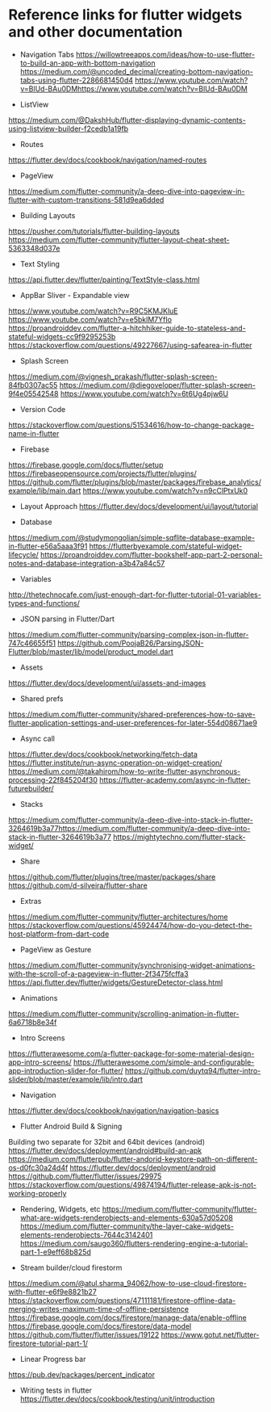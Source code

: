 # Reference links for flutter widgets and other documentation

- Navigation Tabs
https://willowtreeapps.com/ideas/how-to-use-flutter-to-build-an-app-with-bottom-navigation
https://medium.com/@uncoded_decimal/creating-bottom-navigation-tabs-using-flutter-2286681450d4
https://www.youtube.com/watch?v=BlUd-BAu0DMhttps://www.youtube.com/watch?v=BlUd-BAu0DM

- ListView

https://medium.com/@DakshHub/flutter-displaying-dynamic-contents-using-listview-builder-f2cedb1a19fb

- Routes

https://flutter.dev/docs/cookbook/navigation/named-routes

- PageView 

https://medium.com/flutter-community/a-deep-dive-into-pageview-in-flutter-with-custom-transitions-581d9ea6dded

- Building Layouts

https://pusher.com/tutorials/flutter-building-layouts
https://medium.com/flutter-community/flutter-layout-cheat-sheet-5363348d037e

- Text Styling

https://api.flutter.dev/flutter/painting/TextStyle-class.html

- AppBar Sliver - Expandable view

https://www.youtube.com/watch?v=R9C5KMJKluE
https://www.youtube.com/watch?v=e5bklM7YfIo
https://proandroiddev.com/flutter-a-hitchhiker-guide-to-stateless-and-stateful-widgets-cc9f9295253b
https://stackoverflow.com/questions/49227667/using-safearea-in-flutter

- Splash Screen

https://medium.com/@vignesh_prakash/flutter-splash-screen-84fb0307ac55
https://medium.com/@diegoveloper/flutter-splash-screen-9f4e05542548
https://www.youtube.com/watch?v=6t6Ug4pjw6U

- Version Code

https://stackoverflow.com/questions/51534616/how-to-change-package-name-in-flutter

- Firebase 

https://firebase.google.com/docs/flutter/setup
https://firebaseopensource.com/projects/flutter/plugins/
https://github.com/flutter/plugins/blob/master/packages/firebase_analytics/example/lib/main.dart
https://www.youtube.com/watch?v=n9cClPtxUk0

- Layout Approach
https://flutter.dev/docs/development/ui/layout/tutorial

- Database

https://medium.com/@studymongolian/simple-sqflite-database-example-in-flutter-e56a5aaa3f91
https://flutterbyexample.com/stateful-widget-lifecycle/
https://proandroiddev.com/flutter-bookshelf-app-part-2-personal-notes-and-database-integration-a3b47a84c57

- Variables

http://thetechnocafe.com/just-enough-dart-for-flutter-tutorial-01-variables-types-and-functions/

- JSON parsing in Flutter/Dart

https://medium.com/flutter-community/parsing-complex-json-in-flutter-747c46655f51
https://github.com/PoojaB26/ParsingJSON-Flutter/blob/master/lib/model/product_model.dart

- Assets

https://flutter.dev/docs/development/ui/assets-and-images

- Shared prefs

https://medium.com/flutter-community/shared-preferences-how-to-save-flutter-application-settings-and-user-preferences-for-later-554d08671ae9

- Async call

https://flutter.dev/docs/cookbook/networking/fetch-data
https://flutter.institute/run-async-operation-on-widget-creation/
https://medium.com/@takahirom/how-to-write-flutter-asynchronous-processing-22f845204f30
https://flutter-academy.com/async-in-flutter-futurebuilder/

- Stacks

https://medium.com/flutter-community/a-deep-dive-into-stack-in-flutter-3264619b3a77https://medium.com/flutter-community/a-deep-dive-into-stack-in-flutter-3264619b3a77
https://mightytechno.com/flutter-stack-widget/

- Share

https://github.com/flutter/plugins/tree/master/packages/share
https://github.com/d-silveira/flutter-share

- Extras

https://medium.com/flutter-community/flutter-architectures/home
https://stackoverflow.com/questions/45924474/how-do-you-detect-the-host-platform-from-dart-code


- PageView as Gesture

https://medium.com/flutter-community/synchronising-widget-animations-with-the-scroll-of-a-pageview-in-flutter-2f3475fcffa3
https://api.flutter.dev/flutter/widgets/GestureDetector-class.html

- Animations 

https://medium.com/flutter-community/scrolling-animation-in-flutter-6a6718b8e34f

- Intro Screens 

https://flutterawesome.com/a-flutter-package-for-some-material-design-app-intro-screens/
https://flutterawesome.com/simple-and-configurable-app-introduction-slider-for-flutter/
https://github.com/duytq94/flutter-intro-slider/blob/master/example/lib/intro.dart

- Navigation 

https://flutter.dev/docs/cookbook/navigation/navigation-basics


- Flutter Android Build & Signing 

Building two separate for 32bit and 64bit devices (android)
https://flutter.dev/docs/deployment/android#build-an-apk
https://medium.com/flutterpub/flutter-andorid-keystore-path-on-different-os-d0fc30a24d4f
https://flutter.dev/docs/deployment/android
https://github.com/flutter/flutter/issues/29975
https://stackoverflow.com/questions/49874194/flutter-release-apk-is-not-working-properly

- Rendering, Widgets, etc
https://medium.com/flutter-community/flutter-what-are-widgets-renderobjects-and-elements-630a57d05208
https://medium.com/flutter-community/the-layer-cake-widgets-elements-renderobjects-7644c3142401
https://medium.com/saugo360/flutters-rendering-engine-a-tutorial-part-1-e9eff68b825d

- Stream builder/cloud firestorm

https://medium.com/@atul.sharma_94062/how-to-use-cloud-firestore-with-flutter-e6f9e8821b27
https://stackoverflow.com/questions/47111181/firestore-offline-data-merging-writes-maximum-time-of-offline-persistence
https://firebase.google.com/docs/firestore/manage-data/enable-offline
https://firebase.google.com/docs/firestore/data-model
https://github.com/flutter/flutter/issues/19122
https://www.gotut.net/flutter-firestore-tutorial-part-1/

- Linear Progress bar

https://pub.dev/packages/percent_indicator

- Writing tests in flutter
https://flutter.dev/docs/cookbook/testing/unit/introduction


